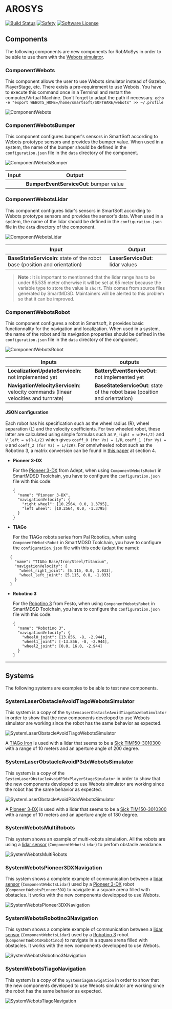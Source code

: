 # AROSYS

[![Build Status](https://travis-ci.com/cyberbotics/AROSYS.svg?token=F34e6fzg7bnX1UAbdRpa&branch=master)](https://travis-ci.com/cyberbotics/AROSYS)
[![Safety](https://img.shields.io/badge/safety-secure-brightgreen.svg)](https://app.gitguardian.com)
[![Software License](https://img.shields.io/badge/license-Apache--2.0-brightgreen.svg)](LICENSE)

## Components
The following components are new components for RobMoSys in order to be able to use them with the [Webots simulator](https://cyberbotics.com).

### ComponentWebots
This component allows the user to use Webots simulator instead of Gazebo, PlayerStage, etc. There exists a pre-requirement to use Webots. You have to execute this command once in a Terminal and restart the computer/Virtual Machine. Don't forget to adapt the path if necessary.
`echo -e "export WEBOTS_HOME=/home/smartsoft/SOFTWARE/webots" >> ~/.profile`

![ComponentWebots](ComponentWebots/model/ComponentWebotsComponentDefinition.jpg)

### ComponentWebotsBumper

This component configures bumper's sensors in SmartSoft according to Webots prototype sensors and provides the bumper value.
When used in a system, the name of the bumper should be defined in the `configuration.json` file in the `data` directory of the component.

![ComponentWebotsBumper](ComponentWebotsBumper/model/ComponentWebotsBumperComponentDefinition.jpg)

| Input  | Output |
| ------ | ------ |
|   | **BumperEventServiceOut**: bumper value |


### ComponentWebotsLidar

This component configures lidar's sensors in SmartSoft according to Webots prototype sensors and provides the sensor's data.
When used in a system, the name of the lidar should be defined in the `configuration.json` file in the `data` directory of the component.

![ComponentWebotsLidar](ComponentWebotsLidar/model/ComponentWebotsLidarComponentDefinition.jpg)

| Input  | Output |
| ------ | ------ |
| **BaseStateServiceIn**: state of the robot base (position and orientation) | **LaserServiceOut**: lidar values |

> **Note** : It is important to mentionned that the lidar range has to be under 65.535 meter otherwise it will be set at 65 meter because the variable type to store the value is `short`. This comes from source files generated by SmartMDSD. Maintainers will be alerted to this problem so that it can be improved.

### ComponentWebotsRobot
This component configures a robot in Smartsoft, it provides basic functionnality for the navigation and localization.
When used in a system, the name of the robot and its navigation properties should be defined in the `configuration.json` file in the `data` directory of the component.

![ComponentWebotsRobot](ComponentWebotsRobot/model/ComponentWebotsRobotComponentDefinition.jpg)

| Inputs  | outputs |
| ------- | ------- |
| **LocalizationUpdateServiceIn**: not implemented yet | **BatteryEventServiceOut**: not implemented yet |
| **NavigationVelocityServiceIn**: velocity commands (linear velocities and turnrate) | **BaseStateServiceOut**: state of the robot base (position and orientation) |


#### JSON configuration
Each robot has his specification such as the wheel radius (R), wheel separation (L) and the velocity coefficients. For two wheeled robot, these latter are calculated using simple formulas such as `V_right = w(R+L/2)` and `V_left = w(R-L/2)` which gives `coeff_0 (for Vx) = 1/R`, `coeff_1 (for Vy) = 0` and `coeff_2 (for Vz) = L/(2R)`.  For omniwheeled robot such as the Robotino 3, a matrix conversion can be found in [this paper](http://ftp.itam.mx/pub/alfredo/ROBOCUP/SSLDocs/PapersTDPs/omnidrive.pdf) at section 4. 

* **Pioneer 3-DX**

  For the [Pioneer 3-DX](https://cyberbotics.com/doc/guide/pioneer-3dx) from Adept, when using `ComponentWebotsRobot` in   SmartMDSD Toolchain, you have to configure the `configuration.json` file with this code:
  ```
  {
    "name": "Pioneer 3-DX",
    "navigationVelocity": {
      "right wheel": [10.2564, 0.0, 1.3795],
      "left wheel": [10.2564, 0.0, -1.3795]
    }
  }
  ```

* **TIAGo**

  For the TIAGo robots series from Pal Robotics, when using `ComponentWebotsRobot` in SmartMDSD Toolchain, you have to configure the `configuration.json` file with this code (adapt the name):
```
  {
    "name": "TIAGo Base/Iron/Steel/Titanium",
    "navigationVelocity": {
      "wheel_right_joint": [5.115, 0.0, 1.033],
      "wheel_left_joint": [5.115, 0.0, -1.033]
    }
  }
  ```

* **Robotino 3**

  For the [Robotino 3](https://cyberbotics.com/doc/guide/robotino3) from Festo, when using `ComponentWebotsRobot` in SmartMDSD Toolchain, you have to configure the `configuration.json` file with this code:
  ```
  {
    "name": "Robotino 3",
    "navigationVelocity": {
      "wheel0_joint": [13.856, -8, -2.944],
      "wheel1_joint": [-13.856, -8, -2.944],
      "wheel2_joint": [0.0, 16.0, -2.944]
    }
  }
  ```


---

## Systems
The following systems are examples to be able to test new components.

### SystemLaserObstacleAvoidTiagoWebotsSimulator
This system is a copy of the `SystemLaserObstacleAvoidTiagoGazeboSimulator` in order to show that the new components developed to use Webots simulator are working since the robot has the same behavior as expected.

![SystemLaserObstacleAvoidTiagoWebotsSimulator](SystemLaserObstacleAvoidTiagoWebotsSimulator/model/SystemLaserObstacleAvoidTiagoWebotsSimulatorComponentArchitecture.jpg)

A [TIAGo Iron](https://cyberbotics.com/doc/guide/tiago-iron) is used with a lidar that seems to be a [Sick TIM150-3010300](https://www.sick.com/ca/en/detection-and-ranging-solutions/2d-lidar-sensors/tim1xx/tim150-3010300/p/p595144?ff_data=JmZmX2lkPXA1OTUxNDQmZmZfbWFzdGVySWQ9cDU5NTE0NCZmZl90aXRsZT1UaU0xNTAtMzAxMDMwMCZmZl9xdWVyeT0mZmZfcG9zPTImZmZfb3JpZ1Bvcz0yJmZmX3BhZ2U9MSZmZl9wYWdlU2l6ZT0yNCZmZl9vcmlnUGFnZVNpemU9MjQmZmZfc2ltaT05MS4w) with a range of 10 meters and an aperture angle of 200 degree.

### SystemLaserObstacleAvoidP3dxWebotsSimulator
This system is a copy of the `SystemLaserObstacleAvoidP3dxPlayerStageSimulator` in order to show that the new components developed to use Webots simulator are working since the robot has the same behavior as expected.

![SystemLaserObstacleAvoidP3dxWebotsSimulator](SystemLaserObstacleAvoidP3dxWebotsSimulator/model/SystemLaserObstacleAvoidP3dxWebotsSimulatorComponentArchitecture.jpg)

A [Pioneer 3-DX](https://cyberbotics.com/doc/guide/pioneer-3dx) is used with a lidar that seems to be a [Sick TIM150-3010300](https://www.sick.com/ca/en/detection-and-ranging-solutions/2d-lidar-sensors/tim1xx/tim150-3010300/p/p595144?ff_data=JmZmX2lkPXA1OTUxNDQmZmZfbWFzdGVySWQ9cDU5NTE0NCZmZl90aXRsZT1UaU0xNTAtMzAxMDMwMCZmZl9xdWVyeT0mZmZfcG9zPTImZmZfb3JpZ1Bvcz0yJmZmX3BhZ2U9MSZmZl9wYWdlU2l6ZT0yNCZmZl9vcmlnUGFnZVNpemU9MjQmZmZfc2ltaT05MS4w) with a range of 10 meters and an aperture angle of 180 degree.

### SystemWebotsMultiRobots
This system shows an example of multi-robots simulation. All the robots are using a [lidar sensor](https://cyberbotics.com/doc/guide/lidar-sensors) (`ComponentWebotsLidar`) to perfom obstacle avoidance.

![SystemWebotsMultiRobots](SystemWebotsMultiRobots/model/SystemWebotsMultiRobotsComponentArchitecture.jpg)

### SystemWebotsPioneer3DXNavigation
This system shows a complete example of communication between a [lidar sensor](https://cyberbotics.com/doc/guide/lidar-sensors) (`ComponentWebotsLidar`) used by a [Pioneer 3-DX](https://cyberbotics.com/doc/guide/pioneer-3dx) robot (`ComponentWebotsPioneer3DX`) to navigate in a square arena filled with obstacles. It works with the new components developped to use Webots.

![SystemWebotsPioneer3DXNavigation](SystemWebotsPioneer3DXNavigation/model/SystemWebotsPioneer3DXNavigationComponentArchitecture.jpg)

### SystemWebotsRobotino3Navigation
This system shows a complete example of communication between a [lidar sensor](https://cyberbotics.com/doc/guide/lidar-sensors) (`ComponentWebotsLidar`) used by a [Robotino 3](https://cyberbotics.com/doc/guide/robotino3) robot (`ComponentWebotsRobotino3`) to navigate in a square arena filled with obstacles. It works with the new components developped to use Webots.

![SystemWebotsRobotino3Navigation](SystemWebotsRobotino3Navigation/model/SystemWebotsRobotino3NavigationComponentArchitecture.jpg)

### SystemWebotsTiagoNavigation
This system is a copy of the `SystemTiagoNavigation` in order to show that the new components developed to use Webots simulator are working since the robot has the same behavior as expected.

![SystemWebotsTiagoNavigation](SystemWebotsTiagoNavigation/model/SystemWebotsTiagoNavigationComponentArchitecture.jpg)

